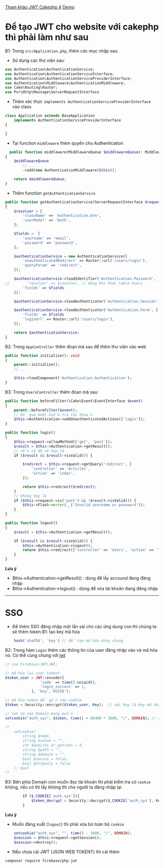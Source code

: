 [Tham khảo JWT Cakephp 4](https://book.cakephp.org/4/en/tutorials-and-examples/cms/authentication.html)
[Demo](https://github.com/HoangAnhKy/Cakephp/blob/main/demo_sso.zip)

# Để tạo JWT cho website với cakephp thì phải làm như sau

B1: Trong `src/Application.php`, thêm các mục nhập sau:
- Sử dụng các thư viện sau:
```php
use Authentication\AuthenticationService;
use Authentication\AuthenticationServiceInterface;
use Authentication\AuthenticationServiceProviderInterface;
use Authentication\Middleware\AuthenticationMiddleware;
use Cake\Routing\Router;
use Psr\Http\Message\ServerRequestInterface
```
- Thêm xác thực `implements AuthenticationServiceProviderInterface` vào class
```php
class Application extends BaseApplication
    implements AuthenticationServiceProviderInterface
{

}
```
- Tại function `middleware` thêm quyền cho Authentication
```php
  public function middleware(MiddlewareQueue $middlewareQueue): MiddlewareQueue
{
    $middlewareQueue
        // ...
        ->add(new AuthenticationMiddleware($this));

    return $middlewareQueue;
}
```
- Thêm function `getAuthenticationService`
```php
public function getAuthenticationService(ServerRequestInterface $request): AuthenticationServiceInterface
{
    $resolver = [
        'className' => 'Authentication.Orm',
        'userModel' => 'Auth',
    ];

    $fields =  [
        'username' => 'email',
        'password' => 'password',
    ];

    $authenticationService = new AuthenticationService([
        'unauthenticatedRedirect' => Router::url('/users/login'),
        'queryParam' => 'redirect',
    ]);

    $authenticationService->loadIdentifier('Authentication.Password', [
//        'resolver' => $resolver, // dùng khi khác table Users
        'fields' => $fields
    ]);

    $authenticationService->loadAuthenticator('Authentication.Session');

    $authenticationService->loadAuthenticator('Authentication.Form', [
        'fields' => $fields
        'loginUrl' => Router::url('/users/login'),
    ]);

    return $authenticationService;
}
```

B2: Trong `AppController` thêm đoạn mã sau để thêm thư viện vào web

```php
public function initialize(): void
{
    parent::initialize();
    // ...

    $this->loadComponent('Authentication.Authentication');
}
```
B3: Trong `UsersController` thêm đoạn mã sau:

```php
public function beforeFilter(\Cake\Event\EventInterface $event)
{
    parent::beforeFilter($event);
    // bỏ qua bước kiểm tra tài khoản
    $this->Authentication->addUnauthenticatedActions(['login']);
}

public function login()
{
    $this->request->allowMethod(['get', 'post']);
    $result = $this->Authentication->getResult();
    // nếu có dữ và hợp lệ
    if ($result && $result->isValid()) {

        $redirect = $this->request->getQuery('redirect', [
            'controller' => 'Articles',
            'action' => 'index',
        ]);

        return $this->redirect($redirect);
    }
    // không hợp lệ
    if ($this->request->is('post') && !$result->isValid()) {
        $this->Flash->error(__('Invalid username or password'));
    }
}

public function logout()
{
    $result = $this->Authentication->getResult();

    if ($result && $result->isValid()) {
        $this->Authentication->logout();
        return $this->redirect(['controller' => 'Users', 'action' => 'login']);
    }
}
```
**Lưu ý**
- $this->Authentication->getResult() : dùng để lấy accound đang đăng nhập
- $this->Authentication->logout()    : dùng để xóa tài khoản đang đăng nhập
***
 # **SSO**
- Để thêm SSO đăng nhập một lần sài cho các ứng dụng con thì chúng ta sẽ thêm token
B1: tạo key mã hóa
```php
    hash('sha256', 'key') // để tạo mã hóa dùng chung
```
B2: Trong hàm `Login` thêm các thông tin của user đăng nhập vào và mã hóa nó. Có thể cùng chung với [jwt](#để-tạo-jwt-cho-website-với-cakephp-thì-phải-làm-như-sau)
```php
// use Firebase\JWT\JWT;

// mã hóa lại user tokent
$token_user = JWT::encode([
                'code' => time().uniqid(),
                'login_success' => 1,
            ], 'key','HS256');

// mã hóa token để gắn vào cookie
$token = Security::encrypt($token_user, Key);  // với Key là key mã hóa ở bước 1

// set nó vào Domain mong muốn
setcookie("auth_sys", $token, time() + 86400 * 3600, "/", DOMAIN); // cookie hoạt động trong 1 tiếng

/*
    setcookie(
        string $name,
        string $value = "",
        int $expires_or_options = 0,
        string $path = "",
        string $domain = "",
        bool $secure = false,
        bool $httponly = false
    ): bool
*/
```
B3: Bên phía Domain con muốn đọc tài khoản thì phải kiểm tra có `cookie` không, nếu có thì lấy không thì cho người ta đăng nhập lại
```php
        if ($_COOKIE['auth_sys']){
            $token_decrypt = Security::decrypt($_COOKIE['auth_sys'], Key); // với Key là key mã hóa ở bước 1
        }
```
**Lưu ý**

- Muốn đăng xuất (`logout`) thì phải xóa bỏ toàn bộ `cookie`
```php
    setcookie("auth_sys", "", time() - 3600, "/", DOMAIN);
    $session = $this->request->getSession();
    $session->destroy();
```
- Nếu chưa cài JWT (JSON WEB TOKENT) thì cài thêm
```sh
composer require firebase/php-jwt
```
